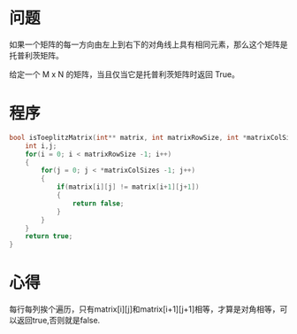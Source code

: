 # 问题
如果一个矩阵的每一方向由左上到右下的对角线上具有相同元素，那么这个矩阵是托普利茨矩阵。

给定一个 M x N 的矩阵，当且仅当它是托普利茨矩阵时返回 True。

# 程序
```C
bool isToeplitzMatrix(int** matrix, int matrixRowSize, int *matrixColSizes) {
    int i,j;
    for(i = 0; i < matrixRowSize -1; i++)
    {
        for(j = 0; j < *matrixColSizes -1; j++)
        {
            if(matrix[i][j] != matrix[i+1][j+1])
            {
                return false;
            }
        }
    }
    return true;
}
```
# 心得
每行每列挨个遍历，只有matrix[i][j]和matrix[i+1][j+1]相等，才算是对角相等，可以返回true,否则就是false.